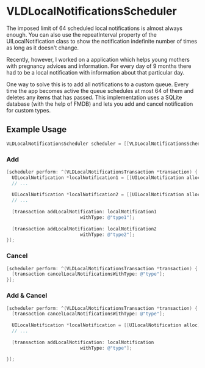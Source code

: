 VLDLocalNotificationsScheduler
==============================

The imposed limit of 64 scheduled local notifications is almost always enough. You can also use the repeatInterval property of the UILocalNotification class to show the notification indefinite number of times as long as it doesn't change. 

Recently, however, I worked on a application which helps young mothers with pregnancy advices and information. For every day of 9 months there had to be a local notification with information about that particular day. 

One way to solve this is to add all notifications to a custom queue. Every time the app becomes active the queue schedules at most 64 of them and deletes any items that has passed. This implementation uses a SQLite database (with the help of FMDB) and 
lets you add and cancel notification for custom types.

## Example Usage
```objective-c
VLDLocalNotificationsScheduler scheduler = [[VLDLocalNotificationsScheduler alloc] init];
```
### Add

```objective-c
[scheduler perform: ^(VLDLocalNotificationsTransaction *transaction) {
  UILocalNotification *localNotification1 = [[UILocalNotification alloc] init];
  // ...
  
  UILocalNotification *localNotification2 = [[UILocalNotification alloc] init];
  // ...
  
  [transaction addLocalNotification: localNotification1
                           withType: @"type1"];
                           
  [transaction addLocalNotification: localNotification2
                           withType: @"type2"];
}];
```

### Cancel

```objective-c
[scheduler perform: ^(VLDLocalNotificationsTransaction *transaction) {
  [transaction cancelLocalNotificationsWithType: @"type"];
}];
```

### Add & Cancel

```objective-c
[scheduler perform: ^(VLDLocalNotificationsTransaction *transaction) {
  [transaction cancelLocalNotificationsWithType: @"type"];
  
  UILocalNotification *localNotification = [[UILocalNotification alloc] init];
  // ...
  
  [transaction addLocalNotification: localNotification
                           withType: @"type"];
                          
}];
```



